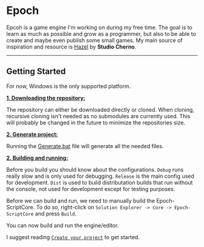 # Epoch

Epcoh is a game engine I'm working on during my free time. The goal is to learn as much as possible and grow as a programmer, but also to be able to create and maybe even publish some small games.
My main source of inspiration and resource is [Hazel](https://hazelengine.com/) by **Studio Cherno**.

***

## Getting Started

For now, Windows is the only supported platform.

<ins>**1. Downloading the repository:**</ins>

The repository can either be downloaded directly or cloned. When cloning, recursive cloning isn't needed as no submodules are currently used.
This will probably be changed in the future to minimize the repositories size.

<ins>**2. Generate project:**</ins>

Running the [Generate.bat](https://github.com/isak-morand/Epoch/blob/main/Generate.bat) file will generate all the needed files.

<ins>**2. Building and running:**</ins>

Before you build you should know about the configurations. `Debug` runs really slow and is only used for debugging. `Release` is the main config used for development. `Dist` is used to build distributation builds that run without the console, not used for development except for testing purposes.

Before we can build and run, we need to manually build the Epoch-ScriptCore. To do so, right-click on `Solution Explorer -> Core -> Epoch-ScriptCore` and press `Build`.

You can now build and run the engine/editor.

I suggest reading [`Create your project`](https://github.com/isak-morand/Epoch/wiki/Create-your-first-game:-A-guide-to-make-a-flappy-bird-ripoff#create-your-project) to get started.

